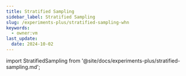 ```yaml
---
title: Stratified Sampling
sidebar_label: Stratified Sampling
slug: /experiments-plus/stratified-sampling-whn
keywords:
  - owner:vm
last_update:
  date: 2024-10-02
---
```


import StratifiedSampling from '@site/docs/experiments-plus/stratified-sampling.md';

<StratifiedSampling />